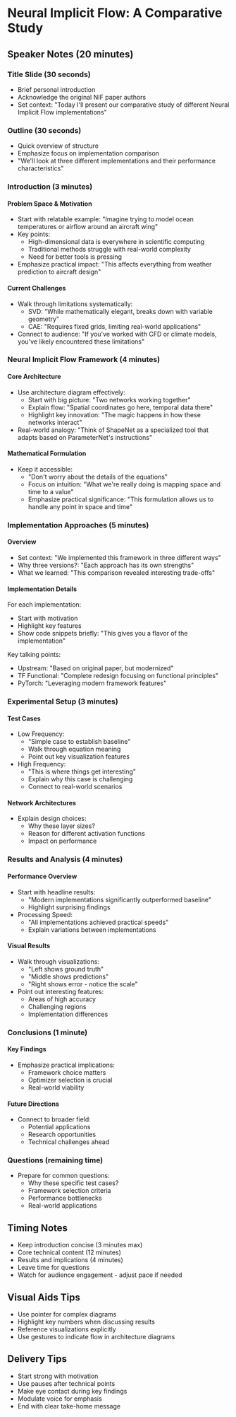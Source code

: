 # Neural Implicit Flow: A Comparative Study
## Speaker Notes (20 minutes)

### Title Slide (30 seconds)
- Brief personal introduction
- Acknowledge the original NIF paper authors
- Set context: "Today I'll present our comparative study of different Neural Implicit Flow implementations"

### Outline (30 seconds)
- Quick overview of structure
- Emphasize focus on implementation comparison
- "We'll look at three different implementations and their performance characteristics"

### Introduction (3 minutes)

#### Problem Space & Motivation
- Start with relatable example: "Imagine trying to model ocean temperatures or airflow around an aircraft wing"
- Key points:
  - High-dimensional data is everywhere in scientific computing
  - Traditional methods struggle with real-world complexity
  - Need for better tools is pressing
- Emphasize practical impact: "This affects everything from weather prediction to aircraft design"

#### Current Challenges
- Walk through limitations systematically:
  - SVD: "While mathematically elegant, breaks down with variable geometry"
  - CAE: "Requires fixed grids, limiting real-world applications"
- Connect to audience: "If you've worked with CFD or climate models, you've likely encountered these limitations"

### Neural Implicit Flow Framework (4 minutes)

#### Core Architecture
- Use architecture diagram effectively:
  - Start with big picture: "Two networks working together"
  - Explain flow: "Spatial coordinates go here, temporal data there"
  - Highlight key innovation: "The magic happens in how these networks interact"
- Real-world analogy: "Think of ShapeNet as a specialized tool that adapts based on ParameterNet's instructions"

#### Mathematical Formulation
- Keep it accessible:
  - "Don't worry about the details of the equations"
  - Focus on intuition: "What we're really doing is mapping space and time to a value"
  - Emphasize practical significance: "This formulation allows us to handle any point in space and time"

### Implementation Approaches (5 minutes)

#### Overview
- Set context: "We implemented this framework in three different ways"
- Why three versions?: "Each approach has its own strengths"
- What we learned: "This comparison revealed interesting trade-offs"

#### Implementation Details
For each implementation:
- Start with motivation
- Highlight key features
- Show code snippets briefly: "This gives you a flavor of the implementation"

Key talking points:
- Upstream: "Based on original paper, but modernized"
- TF Functional: "Complete redesign focusing on functional principles"
- PyTorch: "Leveraging modern framework features"

### Experimental Setup (3 minutes)

#### Test Cases
- Low Frequency:
  - "Simple case to establish baseline"
  - Walk through equation meaning
  - Point out key visualization features
- High Frequency:
  - "This is where things get interesting"
  - Explain why this case is challenging
  - Connect to real-world scenarios

#### Network Architectures
- Explain design choices:
  - Why these layer sizes?
  - Reason for different activation functions
  - Impact on performance

### Results and Analysis (4 minutes)

#### Performance Overview
- Start with headline results:
  - "Modern implementations significantly outperformed baseline"
  - Highlight surprising findings
- Processing Speed:
  - "All implementations achieved practical speeds"
  - Explain variations between implementations

#### Visual Results
- Walk through visualizations:
  - "Left shows ground truth"
  - "Middle shows predictions"
  - "Right shows error - notice the scale"
- Point out interesting features:
  - Areas of high accuracy
  - Challenging regions
  - Implementation differences

### Conclusions (1 minute)

#### Key Findings
- Emphasize practical implications:
  - Framework choice matters
  - Optimizer selection is crucial
  - Real-world viability

#### Future Directions
- Connect to broader field:
  - Potential applications
  - Research opportunities
  - Technical challenges ahead

### Questions (remaining time)
- Prepare for common questions:
  - Why these specific test cases?
  - Framework selection criteria
  - Performance bottlenecks
  - Real-world applications

## Timing Notes
- Keep introduction concise (3 minutes max)
- Core technical content (12 minutes)
- Results and implications (4 minutes)
- Leave time for questions
- Watch for audience engagement - adjust pace if needed

## Visual Aids Tips
- Use pointer for complex diagrams
- Highlight key numbers when discussing results
- Reference visualizations explicitly
- Use gestures to indicate flow in architecture diagrams

## Delivery Tips
- Start strong with motivation
- Use pauses after technical points
- Make eye contact during key findings
- Modulate voice for emphasis
- End with clear take-home message

